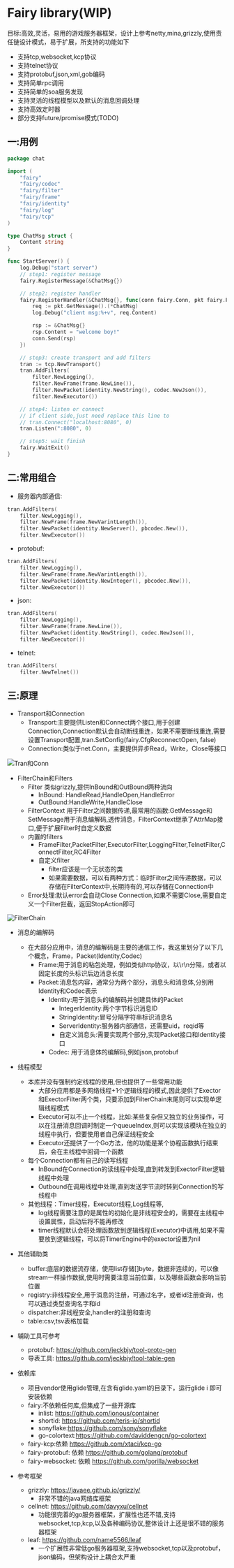 # Fairy library(WIP)

目标:高效,灵活，易用的游戏服务器框架，设计上参考netty,mina,grizzly,使用责任链设计模式，易于扩展，所支持的功能如下

- 支持tcp,websocket,kcp协议
- 支持telnet协议
- 支持protobuf,json,xml,gob编码
- 支持简单rpc调用
- 支持简单的soa服务发现
- 支持灵活的线程模型以及默认的消息回调处理
- 支持高效定时器
- 部分支持future/promise模式(TODO)

## 一:用例

```go
package chat

import (
    "fairy"
    "fairy/codec"
    "fairy/filter"
    "fairy/frame"
    "fairy/identity"
    "fairy/log"
    "fairy/tcp"
)

type ChatMsg struct {
    Content string
}

func StartServer() {
    log.Debug("start server")
    // step1: register message
    fairy.RegisterMessage(&ChatMsg{})

    // step2: register handler
    fairy.RegisterHandler(&ChatMsg{}, func(conn fairy.Conn, pkt fairy.Packet) {
        req := pkt.GetMessage().(*ChatMsg)
        log.Debug("client msg:%+v", req.Content)

        rsp := &ChatMsg{}
        rsp.Content = "welcome boy!"
        conn.Send(rsp)
    })

    // step3: create transport and add filters
    tran := tcp.NewTransport()
    tran.AddFilters(
        filter.NewLogging(),
        filter.NewFrame(frame.NewLine()),
        filter.NewPacket(identity.NewString(), codec.NewJson()),
        filter.NewExecutor())

    // step4: listen or connect
    // if client side,just need replace this line to
    // tran.Connect("localhost:8080", 0)
    tran.Listen(":8080", 0)

    // step5: wait finish
    fairy.WaitExit()
}
```

## 二:常用组合

- 服务器内部通信:

``` go
tran.AddFilters(
    filter.NewLogging(),
    filter.NewFrame(frame.NewVarintLength()),
    filter.NewPacket(identity.NewServer(), pbcodec.New()),
    filter.NewExecutor())
```

- protobuf:

``` go
tran.AddFilters(
    filter.NewLogging(),
    filter.NewFrame(frame.NewVarintLength()),
    filter.NewPacket(identity.NewInteger(), pbcodec.New()),
    filter.NewExecutor())
```

- json:

``` go
tran.AddFilters(
    filter.NewLogging(),
    filter.NewFrame(frame.NewLine()),
    filter.NewPacket(identity.NewString(), codec.NewJson()),
    filter.NewExecutor())
```

- telnet:

``` go
tran.AddFilters(
    filter.NewTelnet())
```

## 三:原理

- Transport和Connection
  - Transport:主要提供Listen和Connect两个接口,用于创建Connection,Connection默认会自动断线重连，如果不需要断线重连,需要设置Transport配置,tran.SetConfig(fairy.CfgReconnectOpen, false)
  - Connection:类似于net.Conn，主要提供异步Read，Write，Close等接口

 ![Tran和Conn](doc/tran-conn.png)

- FilterChain和Filters
  - Filter 类似grizzly,提供InBound和OutBound两种流向
    - InBound: HandleRead,HandleOpen,HandleError
    - OutBound:HandleWrite,HandleClose
  - FilterContext 用于Filter之间数据传递,最常用的函数:GetMessage和SetMessage用于消息编解码,透传消息，FilterContext继承了AttrMap接口,便于扩展Filter时自定义数据
  - 内置的filters
    - FrameFilter,PacketFilter,ExecutorFilter,LoggingFilter,TelnetFilter,ConnectFilter,RC4Filter
    - 自定义filter
      - filter应该是一个无状态的类
      - 如果需要数据，可以有两种方式：临时Filter之间传递数据，可以存储在FilterContext中,长期持有的,可以存储在Connection中
  - Error处理:默认error会自动Close Connection,如果不需要Close,需要自定义一个Filter拦截，返回StopAction即可

![FilterChain](doc/filterchain.png)

- 消息的编解码
  - 在大部分应用中，消息的编解码是主要的通信工作，我这里划分了以下几个概念，Frame，Packet(Identity,Codec)
    - Frame:用于消息的粘包处理，例如类似http协议，以\r\n分隔，或者以固定长度的头标识后边消息长度
    - Packet:消息包内容，通常分为两个部分，消息头和消息体,分别用Identity和Codec表示
      - Identity:用于消息头的编解码并创建具体的Packet
        - IntegerIdentity:两个字节标识消息ID
        - StringIdentity:冒号分隔字符串标识消息名
        - ServerIdentity:服务器内部通信，还需要uid，reqid等
        - 自定义消息头:需要实现两个部分,实现Packet接口和Identity接口
      - Codec:   用于消息体的编解码,例如json,protobuf

- 线程模型
  - 本库并没有强制约定线程的使用,但也提供了一些常用功能
    - 大部分应用都是多网络线程+1个逻辑线程的模式,因此提供了Exector和ExectorFilter两个类，只要添加到FilterChain末尾则可以实现单逻辑线程模式
    - Executor可以不止一个线程，比如:某些复杂但又独立的业务操作，可以在注册消息回调时制定一个queueIndex,则可以实现该模块在独立的线程中执行，但要使用者自己保证线程安全
    - Executor还提供了一个Go方法，他的功能是某个协程函数执行结束后，会在主线程中回调一个函数
  - 每个Connection都有自己的读写线程
    - InBound在Connection的读线程中处理,直到转发到ExectorFilter逻辑线程中处理
    - Outbound在调用线程中处理,直到发送字节流时转到Connection的写线程中
  - 其他线程：Timer线程，Executor线程,Log线程等,
    - log线程需要注意的是属性的初始化是非线程安全的，需要在主线程中设置属性，启动后将不能再修改
    - timer线程默认会将处理函数放到逻辑线程(Executor)中调用,如果不需要放到逻辑线程，可以将TimerEngine中的exector设置为nil

- 其他辅助类
  - buffer:底层的数据流存储，使用list存储[]byte，数据非连续的，可以像stream一样操作数据,使用时需要注意当前位置，以及哪些函数会影响当前位置
  - registry:非线程安全,用于消息的注册，可通过名字，或者id注册查询，也可以通过类型查询名字和id
  - dispatcher:非线程安全,handler的注册和查询
  - table:csv,tsv表格加载

- 辅助工具可参考
  - protobuf: https://github.com/jeckbjy/tool-proto-gen
  - 导表工具:  https://github.com/jeckbjy/tool-table-gen

- 依赖库
  - 项目vendor使用glide管理,在含有glide.yaml的目录下，运行glide i 即可安装依赖
  - fairy:不依赖任何库,但集成了一些开源库
    - inlist: https://github.com/ionous/container
    - shortid: https://github.com/teris-io/shortid
    - sonyflake:https://github.com/sony/sonyflake
    - go-colortext:https://github.com/daviddengcn/go-colortext
  - fairy-kcp:依赖 https://github.com/xtaci/kcp-go
  - fairy-protobuf: 依赖 https://github.com/golang/protobuf
  - fairy-websocket: 依赖 https://github.com/gorilla/websocket

- 参考框架
  - grizzly: https://javaee.github.io/grizzly/
    - 非常不错的java网络库框架
  - cellnet: https://github.com/davyxu/cellnet 
    - 功能很完善的go服务器框架，扩展性也还不错,支持websocket,tcp,kcp,以及各种编码协议,整体设计上还是很不错的服务器框架
  - leaf: https://github.com/name5566/leaf
    - 一个扩展性非常低go服务器框架,支持websocket,tcp以及protobuf，json编码，但架构设计上耦合太严重
